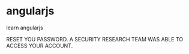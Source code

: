 # angularjs
learn angularjs


RESET YOU PASSWORD. A SECURITY RESEARCH TEAM WAS ABLE TO ACCESS YOUR ACCOUNT. 
